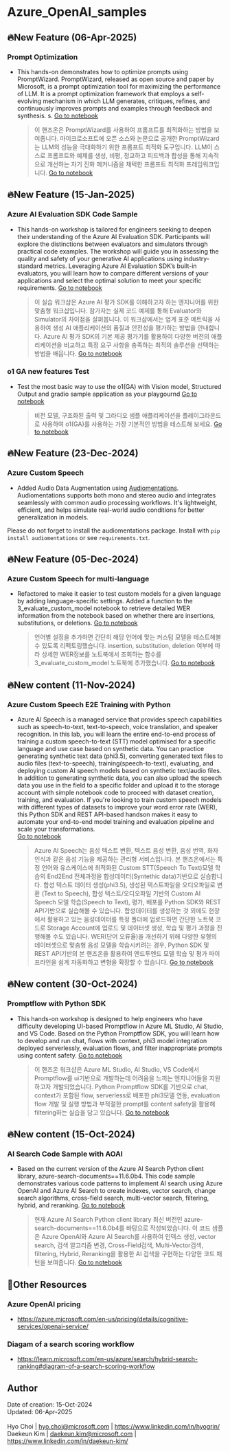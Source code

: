 # Azure_OpenAI_samples

## 🔥New Feature (06-Apr-2025)
### Prompt Optimization<br>
- This hands-on demonstrates how to optimize prompts using PromptWizard. PromptWizard, released as open source and paper by Microsoft, is a prompt optimization tool for maximizing the performance of LLM. It is a prompt optimization framework that employs a self-evolving mechanism in which LLM generates, critiques, refines, and continuously improves prompts and examples through feedback and synthesis.
s. <a href="https://github.com/hyogrin/Azure_OpenAI_samples/blob/main/Prompt%20Optimization/1_prompt_optimization.ipynb">Go to notebook</a>
    > 이 핸즈온은 PromptWizard를 사용하여 프롬프트를 최적화하는 방법을 보여줍니다. 마이크로소프트에 오픈 소스와 논문으로 공개한 PromptWizard는 LLM의 성능을 극대화하기 위한 프롬프트 최적화 도구입니다. LLM이 스스로 프롬프트와 예제를 생성, 비평, 정교하고 피드백과 합성을 통해 지속적으로 개선하는 자기 진화 메커니즘을 채택한 프롬프트 최적화 프레임워크입니다.
 <a href="https://github.com/hyogrin/Azure_OpenAI_samples/blob/main/Prompt%20Optimization/1_prompt_optimization.ipynb">Go to notebook</a>


## 🔥New Feature (15-Jan-2025)
### Azure AI Evaluation SDK Code Sample<br>
- This hands-on workshop is tailored for engineers seeking to deepen their understanding of the Azure AI Evaluation SDK. Participants will explore the distinctions between evaluators and simulators through practical code examples. The workshop will guide you in assessing the quality and safety of your generative AI applications using industry-standard metrics. Leveraging Azure AI Evaluation SDK’s built-in evaluators, you will learn how to compare different versions of your applications and select the optimal solution to meet your specific requirements. <a href="https://github.com/hyogrin/Azure_OpenAI_samples/blob/main/Azure%20AI%20Evaluation%20SDK/1_quality-evaluators.ipynb">Go to notebook</a>
    > 이 실습 워크샵은 Azure AI 평가 SDK를 이해하고자 하는 엔지니어를 위한 맞춤형 워크샵입니다. 참가자는 실제 코드 예제를 통해 Evaluator와 Simulator의 차이점을 살펴봅니다. 이 워크샵에서는 업계 표준 메트릭을 사용하여 생성 AI 애플리케이션의 품질과 안전성을 평가하는 방법을 안내합니다. Azure AI 평가 SDK의 기본 제공 평가기를 활용하여 다양한 버전의 애플리케이션을 비교하고 특정 요구 사항을 충족하는 최적의 솔루션을 선택하는 방법을 배웁니다. <a href="https://github.com/hyogrin/Azure_OpenAI_samples/blob/main/Azure%20AI%20Evaluation%20SDK/1_quality-evaluators.ipynb">Go to notebook</a>

### o1 GA new features Test <br>
- Test the most basic way to use the o1(GA) with Vision model, Structured Output and gradio sample application as your playgournd <a href="https://github.com/hyogrin/Azure_OpenAI_samples/blob/main/O1%20MultiModal/1_o1-ga-multi-modal.ipynb">Go to notebook</a>
    > 비전 모델, 구조화된 출력 및 그라디오 샘플 애플리케이션을 플레이그라운드로 사용하여 o1(GA)를 사용하는 가장 기본적인 방법을 테스트해 보세요. <a href="https://github.com/hyogrin/Azure_OpenAI_samples/blob/main/O1%20MultiModal/1_o1-ga-multi-modal.ipynb">Go to notebook</a>


## 🔥New Feature (23-Dec-2024)
### Azure Custom Speech <br>
- Added Audio Data Augmentation using [Audiomentations](https://github.com/iver56/audiomentations). Audiomentations supports both mono and stereo audio and integrates seamlessly with common audio processing workflows. It's lightweight, efficient, and helps simulate real-world audio conditions for better generalization in models.

Please do not forget to install the audiomentations package. Install with `pip install audiomentations` or see `requirements.txt`.

## 🔥New Feature (05-Dec-2024)
### Azure Custom Speech for multi-language<br>
- Refactored to make it easier to test custom models for a given language by adding language-specific settings. Added a function to the 3_evaluate_custom_model notebook to retrieve detailed WER information from the notebook based on whether there are insertions, substitutions, or deletions.  <a href="https://github.com/hyogrin/Azure_OpenAI_samples/blob/main/Azure%20Custom%20Speech/3_evaluate_custom_model.ipynb">Go to notebook</a>
    > 언어별 설정을 추가하면 간단히 해당 언어에 맞는 커스텀 모델을 테스트해볼 수 있도록 리펙토링했습니다. insertion, substitution, deletion 여부에 따라 상세한 WER정보를 노트북에서 조회하는 함수를 3_evaluate_custom_model 노트북에 추가했습니다. <a href="https://github.com/hyogrin/Azure_OpenAI_samples/blob/main/Azure%20Custom%20Speech/3_evaluate_custom_model.ipynb">Go to notebook</a>

## 🔥New content (11-Nov-2024)
### Azure Custom Speech E2E Training with Python<br>
- Azure AI Speech is a managed service that provides speech capabilities such as speech-to-text, text-to-speech, voice translation, and speaker recognition. In this lab, you will learn the entire end-to-end process of training a custom speech-to-text (STT) model optimised for a specific language and use case based on synthetic data. You can practice generating synthetic text data (phi3.5), converting generated text files to audio files (text-to-speech), training(speech-to-text), evaluating, and deploying custom AI speech models based on synthetic text/audio files. In addition to generating synthetic data, you can also upload the speech data you use in the field to a specific folder and upload it to the storage account with simple notebook code to proceed with dataset creation, training, and evaluation.  If you're looking to train custom speech models with different types of datasets to improve your word error rate (WER), this Python SDK and REST API-based handson makes it easy to automate your end-to-end model training and evaluation pipeline and scale your transformations.  
<a href="https://github.com/hyogrin/Azure_OpenAI_samples/blob/main/Azure%20Custom%20Speech/0_text_data_generation.ipynb">Go to notebook</a>
    > Azure AI Speech는 음성 텍스트 변환, 텍스트 음성 변환, 음성 번역, 화자 인식과 같은 음성 기능을 제공하는 관리형 서비스입니다. 본 핸즈온에서는 특정 언어와 유스케이스에 최적화된 Custom STT(Speech To Text)모델 학습의 End2End 전체과정을 합성데이터(Syntethic data)기반으로 실습합니다. 합성 텍스트 데이터 생성(phi3.5), 생성된 텍스트파일을 오디오파일로 변환 (Text to Speech), 합성 텍스트/오디오파일 기반의 Custom AI Speech 모델 학습(Speech to Text), 평가, 배포를 Python SDK와 REST API기반으로 실습해볼 수 있습니다. 합성데이터를 생성하는 것 외에도 현장에서 활용하고 있는 음성데이터를 특정 폴더에 업로드하면 간단한 노트북 코드로 Storage Account에 업로드 및 데이터셋 생성, 학습 및 평가 과정을 진행해볼 수도 있습니다. WER(단어 오류율)을 개선하기 위해 다양한 유형의 데이터셋으로 맞춤형 음성 모델을 학습시키려는 경우, Python SDK 및 REST API기반의 본 핸즈온을 활용하여 엔드투엔드 모델 학습 및 평가 파이프라인을 쉽게 자동화하고 변형을 확장할 수 있습니다. 
 <a href="https://github.com/hyogrin/Azure_OpenAI_samples/blob/main/Azure%20Custom%20Speech/0_text_data_generation.ipynb">Go to notebook</a>

## 🔥New content (30-Oct-2024)
### Promptflow with Python SDK<br>
- This hands-on workshop is designed to help engineers who have difficulty developing UI-based Promptflow in Azure ML Studio, AI Studio, and VS Code. Based on the Python Promptflow SDK, you will learn how to develop and run chat, flows with context, phi3 model integration deployed serverlessly, evaluation flows, and filter inappropriate prompts using content safety. <a href="https://github.com/hyogrin/Azure_OpenAI_samples/blob/main/Promptflow%20with%20Python%20SDK/1_promptflow_with_code.ipynb">Go to notebook</a>
    > 이 핸즈온 워크샵은 Azure ML Studio, AI Studio, VS Code에서 Promptflow를 ui기반으로 개발하는데 어려움을 느끼는 엔지니어들을 지원하고자 개발되었습니다. Python Promptflow SDK를 기반으로 chat, context가 포함된 flow, serverless로 배포한 phi3모델 연동, evaluation flow 개발 및 실행 방법과 부적절한 prompt를 content safety을 활용해 filtering하는 실습을 담고 있습니다.  <a href="https://github.com/hyogrin/Azure_OpenAI_samples/blob/main/Promptflow%20with%20Python%20SDK/1_promptflow_with_code.ipynb">Go to notebook</a>

## 🔥New content (15-Oct-2024)
### AI Search Code Sample with AOAI<br>
- Based on the current version of the Azure AI Search Python client library, azure-search-documents==11.6.0b4. This code sample demonstrates various code patterns to implement AI search using Azure OpenAI and Azure AI Search to create indexes, vector search, change search algorithms, cross-field search, multi-vector search, filtering, hybrid, and reranking. <a href="https://github.com/hyogrin/Azure_OpenAI_samples/blob/main/AI%20Search%20Code%20Sample%20with%20AOAI/AI%20Search%20Query%20Patterns.ipynb">Go to notebook</a>
    > 현재 Azure AI Search Python client library 최신 버전인 azure-search-documents==11.6.0b4를 바탕으로 작성되었습니다. 이 코드 샘플은 Azure OpenAI와 Azure AI Search를 사용하여 인덱스 생성, vector search, 검색 알고리즘 변경, Cross-Field검색, Multi-Vector검색, filtering, Hybrid, Reranking을 활용한 AI 검색을 구현하는 다양한 코드 패턴을 보여줍니다. <a href="https://github.com/hyogrin/Azure_OpenAI_samples/blob/main/AI%20Search%20Code%20Sample%20with%20AOAI/AI%20Search%20Query%20Patterns.ipynb">Go to notebook</a>

## 🥇Other Resources

### Azure OpenAI pricing
- https://azure.microsoft.com/en-us/pricing/details/cognitive-services/openai-service/

### Diagam of a search scoring workflow
- https://learn.microsoft.com/en-us/azure/search/hybrid-search-ranking#diagram-of-a-search-scoring-workflow 



## Author
Date of creation: 15-Oct-2024<br>
Updated: 06-Apr-2025<br>
<br>
Hyo Choi | hyo.choi@microsoft.com | https://www.linkedin.com/in/hyogrin/ 
Daekeun Kim | daekeun.kim@microsoft.com | https://www.linkedin.com/in/daekeun-kim/